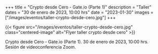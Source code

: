 +++
title = "Crypto desde Cero - Gate.io (Parte 1)"
description = "Taller"
dates = "30 de enero de 2023, 10:00 hrs"
date = "2023-01-30"
images = ["/images/eventos/taller-crypto-desde-cero.jpg"]
+++

{{< figure src="/images/eventos/taller-crypto-desde-cero.jpg" class="centered-image" alt="Flyer taller crypto desde cero" >}}

Crypto desde Cero - Gate.io (Parte 1). 30 de enero de 2023, 10:00 hrs. Sesión de videoconferencia Zoom.
